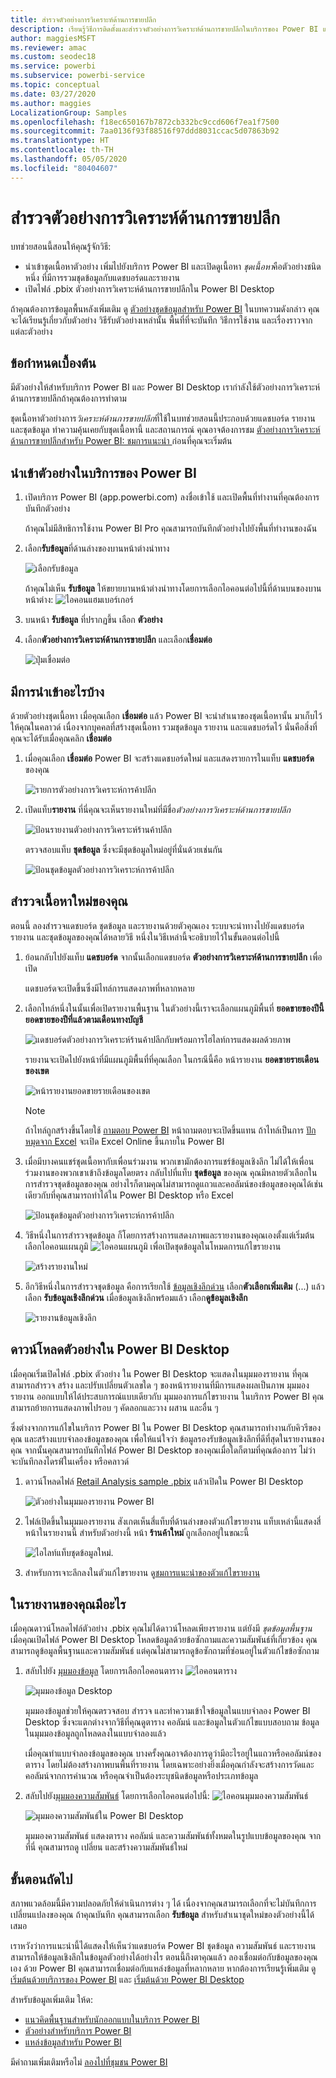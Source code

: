```yaml
---
title: สำรวจตัวอย่างการวิเคราะห์ด้านการขายปลีก
description: เรียนรู้วิธีการติดตั้งและสำรวจตัวอย่างการวิเคราะห์ด้านการขายปลีกในบริการของ Power BI และใน Power BI Desktop
author: maggiesMSFT
ms.reviewer: amac
ms.custom: seodec18
ms.service: powerbi
ms.subservice: powerbi-service
ms.topic: conceptual
ms.date: 03/27/2020
ms.author: maggies
LocalizationGroup: Samples
ms.openlocfilehash: f18ec650167b7872cb332bc9ccd606f7ea1f7500
ms.sourcegitcommit: 7aa0136f93f88516f97ddd8031ccac5d07863b92
ms.translationtype: HT
ms.contentlocale: th-TH
ms.lasthandoff: 05/05/2020
ms.locfileid: "80404607"
---
```

# <a name="explore-the-retail-analysis-sample"></a>สำรวจตัวอย่างการวิเคราะห์ด้านการขายปลีก

บทช่วยสอนนี้สอนให้คุณรู้จักวิธี: 
- นำเข้าชุดเนื้อหาตัวอย่าง เพิ่มไปยังบริการ Power BI และเปิดดูเนื้อหา *ชุดเนื้อหา*คือตัวอย่างชนิดหนึ่ง ที่มีการรวมชุดข้อมูลกับแดชบอร์ดและรายงาน 
- เปิดไฟล์ .pbix ตัวอย่างการวิเคราะห์ด้านการขายปลีกใน Power BI Desktop

ถ้าคุณต้องการข้อมูลพื้นหลังเพิ่มเติม ดู [ตัวอย่างชุดข้อมูลสำหรับ Power BI](sample-datasets.md) ในบทความดังกล่าว คุณจะได้เรียนรู้เกี่ยวกับตัวอย่าง วิธีรับตัวอย่างเหล่านั้น พื้นที่ที่จะบันทึก วิธีการใช้งาน และเรื่องราวจากแต่ละตัวอย่าง 

## <a name="prerequisites"></a>ข้อกำหนดเบื้องต้น
มีตัวอย่างให้สำหรับบริการ Power BI และ Power BI Desktop เรากำลังใช้ตัวอย่างการวิเคราะห์ด้านการขายปลีกถ้าคุณต้องการทำตาม

ชุดเนื้อหาตัวอย่างการ*วิเคราะห์ด้านการขายปลีก*ที่ใช้ในบทช่วยสอนนี้ประกอบด้วยแดชบอร์ด รายงาน และชุดข้อมูล
ทำความคุ้นเคยกับชุดเนื้อหานี้ และสถานการณ์ คุณอาจต้องการชม [ตัวอย่างการวิเคราะห์ด้านการขายปลีกสำหรับ Power BI: ชมการแนะนำ ](sample-retail-analysis.md) ก่อนที่คุณจะเริ่มต้น

## <a name="import-the-sample-in-the-power-bi-service"></a>นำเข้าตัวอย่างในบริการของ Power BI

1. เปิดบริการ Power BI (app.powerbi.com) ลงชื่อเข้าใช้ และเปิดพื้นที่ทำงานที่คุณต้องการบันทึกตัวอย่าง 

    ถ้าคุณไม่มีสิทธิการใช้งาน Power BI Pro คุณสามารถบันทึกตัวอย่างไปยังพื้นที่ทำงานของฉัน

2. เลือก**รับข้อมูล**ที่ด้านล่างของบานหน้าต่างนำทาง 

   ![เลือกรับข้อมูล](media/sample-datasets/power-bi-get-data.png)

   ถ้าคุณไม่เห็น **รับข้อมูล** ให้ขยายบานหน้าต่างนำทางโดยการเลือกไอคอนต่อไปนี้ที่ด้านบนของบานหน้าต่าง: ![ไอคอนแฮมเบอร์เกอร์](media/sample-tutorial-connect-to-the-samples/expand-nav.png)

5. บนหน้า **รับข้อมูล** ที่ปรากฏขึ้น เลือก **ตัวอย่าง**
   
6. เลือก**ตัวอย่างการวิเคราะห์ด้านการขายปลีก** และเลือก**เชื่อมต่อ**   
   
   ![ปุ่มเชื่อมต่อ](media/sample-tutorial-connect-to-the-samples/pbi_retailanalysissampleconnect.png)

## <a name="what-was-imported"></a>มีการนำเข้าอะไรบ้าง
ด้วยตัวอย่างชุดเนื้อหา เมื่อคุณเลือก **เชื่อมต่อ** แล้ว Power BI จะนำสำเนาของชุดเนื้อหานั้น มาเก็บไว้ให้คุณในคลาวด์ เนื่องจากบุคคลที่สร้างชุดเนื้อหา รวมชุดข้อมูล รายงาน และแดชบอร์ดไว้ นั่นคือสิ่งที่คุณจะได้รับเมื่อคุณคลิก **เชื่อมต่อ** 

1. เมื่อคุณเลือก **เชื่อมต่อ** Power BI จะสร้างแดชบอร์ดใหม่ และแสดงรายการในแท็บ **แดชบอร์ด** ของคุณ 
   
   ![รายการตัวอย่างการวิเคราะห์การค้าปลีก](media/sample-retail-analysis/retail-entry.png)
2. เปิดแท็บ**รายงาน** ที่นี่คุณจะเห็นรายงานใหม่ที่มีชื่อ*ตัวอย่างการวิเคราะห์ด้านการขายปลีก*
   
   ![ป้อนรายงานตัวอย่างการวิเคราะห์ร้านค้าปลีก](media/sample-tutorial-connect-to-the-samples/power-bi-new-report.png)
   
   ตรวจสอบแท็บ **ชุดข้อมูล** ซึ่งจะมีชุดข้อมูลใหม่อยู่ที่นั่นด้วยเช่นกัน
   
   ![ป้อนชุดข้อมูลตัวอย่างการวิเคราะห์การค้าปลีก](media/sample-tutorial-connect-to-the-samples/power-bi-new-dataset.png)

## <a name="explore-your-new-content"></a>สำรวจเนื้อหาใหม่ของคุณ
ตอนนี้ ลองสำรวจแดชบอร์ด ชุดข้อมูล และรายงานด้วยตัวคุณเอง ระบบจะนำทางไปยังแดชบอร์ด รายงาน และชุดข้อมูลของคุณได้หลายวิธี หนึ่งในวิธีเหล่านี้จะอธิบายไว้ในขั้นตอนต่อไปนี้  

1. ย้อนกลับไปยังแท็บ **แดชบอร์ด** จากนั้นเลือกแดชบอร์ด **ตัวอย่างการวิเคราะห์ด้านการขายปลีก** เพื่อเปิด       

   แดชบอร์ดจะเปิดขึ้นซึ่งมีไทล์การแสดงภาพที่หลากหลาย   
 
1. เลือกไทล์หนึ่งในนั้นเพื่อเปิดรายงานพื้นฐาน ในตัวอย่างนี้เราจะเลือกแผนภูมิพื้นที่ **ยอดขายของปีนี้ ยอดขายของปีที่แล้วตามเดือนทางบัญชี**  

   ![แดชบอร์ดตัวอย่างการวิเคราะห์ร้านค้าปลีกกับพร้อมการไฮไลท์การแสดงผลด้วยภาพ](media/sample-tutorial-connect-to-the-samples/power-bi-dashboards2new.png)

   รายงานจะเปิดไปยังหน้าที่มีแผนภูมิพื้นที่ที่คุณเลือก ในกรณีนี้คือ หน้ารายงาน **ยอดขายรายเดือนของเขต**
   
   ![หน้ารายงานยอดขายรายเดือนของเขต](media/sample-tutorial-connect-to-the-samples/power-bi-report.png)
   
   > [!NOTE]
   > ถ้าไทล์ถูกสร้างขึ้นโดยใช้ [ถามตอบ Power BI](power-bi-tutorial-q-and-a.md) หน้าถามตอบจะเปิดขึ้นแทน ถ้าไทล์เป็นการ [ปักหมุดจาก Excel](service-dashboard-pin-tile-from-excel.md) จะเปิด Excel Online ขึ้นภายใน Power BI
   > 
   > 
1. เมื่อมีบางคนแชร์ชุดเนื้อหากับเพื่อนร่วมงาน พวกเขามักต้องการแชร์ข้อมูลเชิงลึก ไม่ได้ให้เพื่อนร่วมงานของพวกเขาเข้าถึงข้อมูลโดยตรง กลับไปที่แท็บ **ชุดข้อมูล** ของคุณ คุณมีหลายตัวเลือกในการสำรวจชุดข้อมูลของคุณ อย่างไรก็ตามคุณไม่สามารถดูแถวและคอลัมน์ของข้อมูลของคุณได้เช่นเดียวกับที่คุณสามารถทำได้ใน Power BI Desktop หรือ Excel 
   
   ![ป้อนชุดข้อมูลตัวอย่างการวิเคราะห์การค้าปลีก](media/sample-tutorial-connect-to-the-samples/power-bi-new-dataset.png)
   
1. วิธีหนึ่งในการสำรวจชุดข้อมูล ก็โดยการสร้างการแสดงภาพและรายงานของคุณเองตั้งแต่เริ่มต้น เลือกไอคอนแผนภูมิ ![ไอคอนแผนภูมิ](media/sample-tutorial-connect-to-the-samples/power-bi-chart-icon4.png) เพื่อเปิดชุดข้อมูลในโหมดการแก้ไขรายงาน
     
   ![สร้างรายงานใหม่](media/sample-tutorial-connect-to-the-samples/power-bi-report-editing.png)

1. อีกวิธีหนึ่งในการสำรวจชุดข้อมูล คือการเรียกใช้ [ข้อมูลเชิงลึกด่วน](consumer/end-user-insights.md) เลือก**ตัวเลือกเพิ่มเติม** (...) แล้วเลือก **รับข้อมูลเชิงลึกด่วน** เมื่อข้อมูลเชิงลึกพร้อมแล้ว เลือก**ดูข้อมูลเชิงลึก**
     
    ![รายงานข้อมูลเชิงลึก](media/sample-tutorial-connect-to-the-samples/power-bi-insights.png)

## <a name="download-the-sample-in-power-bi-desktop"></a>ดาวน์โหลดตัวอย่างใน Power BI Desktop 
เมื่อคุณเริ่มเปิดไฟล์ .pbix ตัวอย่าง ใน Power BI Desktop จะแสดงในมุมมองรายงาน ที่คุณสามารถสำรวจ สร้าง และปรับเปลี่ยนตัวเลขใด ๆ ของหน้ารายงานที่มีการแสดงผลเป็นภาพ มุมมองรายงาน ออกแบบให้ได้ประสบการณ์แบบเดียวกับ มุมมองการแก้ไขรายงาน ในบริการ Power BI คุณสามารถย้ายการแสดงภาพไปรอบ ๆ คัดลอกและวาง ผสาน และอื่น ๆ 

ซึ่งต่างจากการแก้ไขในบริการ Power BI ใน Power BI Desktop คุณสามารถทำงานกับคิวรีของคุณ และสร้างแบบจำลองข้อมูลของคุณ เพื่อให้แน่ใจว่า ข้อมูลรองรับข้อมูลเชิงลึกที่ดีที่สุดในรายงานของคุณ จากนั้นคุณสามารถบันทึกไฟล์ Power BI Desktop ของคุณเมื่อใดก็ตามที่คุณต้องการ ไม่ว่าจะบันทึกลงไดรฟ์ในเครื่อง หรือคลาวด์

1. ดาวน์โหลดไฟล์ [Retail Analysis sample .pbix](https://download.microsoft.com/download/9/6/D/96DDC2FF-2568-491D-AAFA-AFDD6F763AE3/Retail%20Analysis%20Sample%20PBIX.pbix) แล้วเปิดใน Power BI Desktop 

    ![ตัวอย่างในมุมมองรายงาน Power BI](media/sample-tutorial-connect-to-the-samples/power-bi-samples-desktop.png)

1. ไฟล์เปิดขึ้นในมุมมองรายงาน สังเกตเห็นสี่แท็บที่ด้านล่างของตัวแก้ไขรายงาน แท็บเหล่านี้แสดงสี่หน้าในรายงานนี้ สำหรับตัวอย่างนี้ หน้า **ร้านค้าใหม่** ่ถูกเลือกอยู่ในขณะนี้ 

    ![ไอไลท์แท็บชุดข้อมูลใหม่](media/sample-tutorial-connect-to-the-samples/power-bi-sample-tabs.png).

1. สำหรับการเจาะลึกลงในตัวแก้ไขรายงาน ดู[ชมการแนะนำของตัวแก้ไขรายงาน](service-the-report-editor-take-a-tour.md)

## <a name="whats-in-your-report"></a>ในรายงานของคุณมีอะไร
เมื่อคุณดาวน์โหลดไฟล์ตัวอย่าง .pbix คุณไม่ได้ดาวน์โหลดเพียงรายงาน แต่ยังมี *ชุดข้อมูลพื้นฐาน* เมื่อคุณเปิดไฟล์ Power BI Desktop โหลดข้อมูลด้วยข้อซักถามและความสัมพันธ์ที่เกี่ยวข้อง คุณสามารถดูข้อมูลพื้นฐานและความสัมพันธ์ แต่คุณไม่สามารถดูข้อซักถามที่ซ่อนอยู่ในตัวแก้ไขข้อซักถาม


1. สลับไปยัง [มุมมองข้อมูล](desktop-data-view.md) โดยการเลือกไอคอนตาราง ![ไอคอนตาราง](media/sample-tutorial-connect-to-the-samples/power-bi-data-icon.png)
 
    ![มุมมองข้อมูล Desktop](media/sample-tutorial-connect-to-the-samples/power-bi-desktop-sample-data.png)

    มุมมองข้อมูลช่วยให้คุณตรวจสอบ สำรวจ และทำความเข้าใจข้อมูลในแบบจำลอง Power BI Desktop ซึ่งจะแตกต่างจากวิธีที่คุณดูตาราง คอลัมน์ และข้อมูลในตัวแก้ไขแบบสอบถาม ข้อมูลในมุมมองข้อมูลถูกโหลดลงในแบบจำลองแล้ว

    เมื่อคุณทำแบบจำลองข้อมูลของคุณ บางครั้งคุณอาจต้องการดูว่ามีอะไรอยู่ในแถวหรือคอลัมน์ของตาราง โดยไม่ต้องสร้างภาพบนพื้นที่รายงาน โดยเฉพาะอย่างยิ่งเมื่อคุณกำลังจะสร้างการวัดและคอลัมน์จากการคำนวณ หรือคุณจำเป็นต้องระบุชนิดข้อมูลหรือประเภทข้อมูล

1. สลับไปยัง[มุมมองความสัมพันธ์](desktop-relationship-view.md) โดยการเลือกไอคอนต่อไปนี้: ![ไอคอนมุมมองความสัมพันธ์](media/sample-tutorial-connect-to-the-samples/power-bi-desktop-relationship-icon.png)
 
    ![มุมมองความสัมพันธ์ใน Power BI Desktop](media/sample-tutorial-connect-to-the-samples/power-bi-relationships.png)

    มุมมองความสัมพันธ์ แสดงตาราง คอลัมน์ และความสัมพันธ์ทั้งหมดในรูปแบบข้อมูลของคุณ จากที่นี่ คุณสามารถดู เปลี่ยน และสร้างความสัมพันธ์ใหม่

## <a name="next-steps"></a>ขั้นตอนถัดไป
สภาพแวดล้อมนี้มีความปลอดภัยให้ดำเนินการต่าง ๆ ได้ เนื่องจากคุณสามารถเลือกที่จะไม่บันทึกการเปลี่ยนแปลงของคุณ ถ้าคุณบันทึก คุณสามารถเลือก **รับข้อมูล** สำหรับสำเนาชุดใหม่ของตัวอย่างนี้ได้เสมอ

เราหวังว่าการแนะนำนี้ได้แสดงให้เห็นว่าแดชบอร์ด Power BI ชุดข้อมูล ความสัมพันธ์ และรายงาน สามารถให้ข้อมูลเชิงลึกในข้อมูลตัวอย่างได้อย่างไร ตอนนี้ถึงตาคุณแล้ว ลองเชื่อมต่อกับข้อมูลของคุณเอง ด้วย Power BI คุณสามารถเชื่อมต่อกับแหล่งข้อมูลที่หลากหลาย หากต้องการเรียนรู้เพิ่มเติม ดู [เริ่มต้นด้วยบริการของ Power BI](service-get-started.md) และ [เริ่มต้นด้วย Power BI Desktop](desktop-getting-started.md)  

สำหรับข้อมูลเพิ่มเติม ให้ด:  
- [แนวคิดพื้นฐานสำหรับนักออกแบบในบริการ Power BI](service-basic-concepts.md)
- [ตัวอย่างสำหรับบริการ Power BI](sample-datasets.md)
- [แหล่งข้อมูลสำหรับ Power BI](service-get-data.md)

มีคำถามเพิ่มเติมหรือไม่ [ลองไปที่ชุมชน Power BI](https://community.powerbi.com/)
